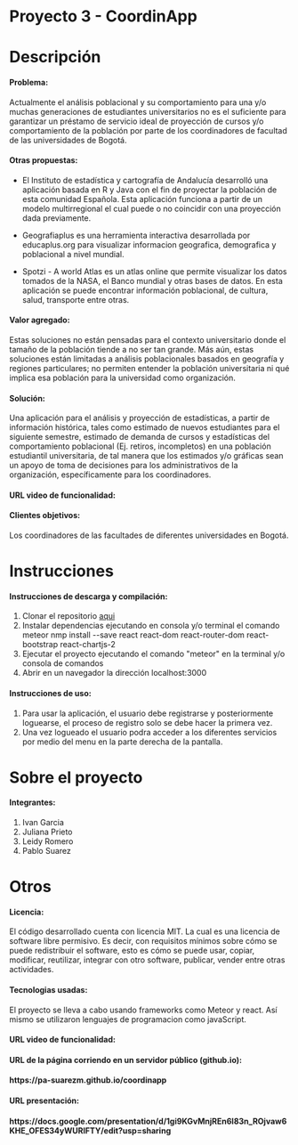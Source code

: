# Proyecto 3 - CoordinApp
# Descripción
<h4>Problema:</h4>
Actualmente el análisis poblacional y su comportamiento para una y/o muchas generaciones de estudiantes universitarios no es el suficiente para garantizar un préstamo de servicio ideal de proyección de cursos y/o comportamiento de la población por parte de los coordinadores de facultad de las universidades de Bogotá.<br>
<h4>Otras propuestas:</h4>

- El Instituto de estadística y cartografía de Andalucía desarrolló una aplicación basada en R y Java con el fin de proyectar la población de esta comunidad Española. Esta aplicación funciona a partir de un modelo multirregional el cual puede o no coincidir con una proyección dada previamente.

- Geografiaplus es una herramienta interactiva desarrollada por educaplus.org para visualizar informacion geografica, demografica y poblacional a nivel mundial.

- Spotzi - A world Atlas es un atlas online que permite visualizar los datos tomados de la NASA, el Banco mundial y otras bases de datos. En esta aplicación se puede encontrar información poblacional, de cultura, salud, transporte entre otras.

<h4>Valor agregado:</h4>
Estas soluciones no están pensadas para el contexto universitario donde el tamaño de la población tiende a no ser tan grande. Más aún, estas soluciones están limitadas a análisis poblacionales basados en geografía y regiones particulares; no permiten entender la población universitaria ni qué implica esa población para la universidad como organización.<br>

<h4>Solución:</h4>
Una aplicación para el análisis y proyección de estadísticas, a partir de información histórica, tales como estimado de nuevos estudiantes para el siguiente semestre, estimado de demanda de cursos y estadísticas del comportamiento poblacional (Ej. retiros, incompletos) en una población estudiantil universitaria, de tal manera que los estimados y/o gráficas sean un apoyo de toma de decisiones para los administrativos de la organización, específicamente para los coordinadores.<br>
<h4>URL video de funcionalidad:<h4>
  
<h4>Clientes objetivos:</h4>
Los coordinadores de las facultades de diferentes universidades en Bogotá.

# Instrucciones
<h4>Instrucciones de descarga y compilación:</h4>
<ol>
  <li>Clonar el repositorio <a href="https://github.com/pa-suarezm/coordinapp">aqui</a></li>
  <li>Instalar dependencias ejecutando en consola y/o terminal el comando meteor nmp install --save react react-dom react-router-dom react-bootstrap react-chartjs-2</li>
  <li>Ejecutar el proyecto ejecutando el comando "meteor" en la terminal y/o consola de comandos</li>
  <li>Abrir en un navegador la dirección localhost:3000</li>
</ol>

<h4>Instrucciones de uso:</h4>
<ol>
  <li>Para usar la aplicación, el usuario debe registrarse y posteriormente loguearse, el proceso de registro solo se debe hacer la primera vez.</li>
  <li>Una vez logueado el usuario podra acceder a los diferentes servicios por medio del menu en la parte derecha de la pantalla.</li>
</ol> 

# Sobre el proyecto
<h4>Integrantes:</h4>
<ol>
  <li>Ivan Garcia</li>
  <li>Juliana Prieto</li>
  <li>Leidy Romero</li>
  <li>Pablo Suarez</li>
</ol> 

# Otros
<h4>Licencia:</h4>
El código desarrollado cuenta con licencia MIT. La cual es una licencia de software libre permisivo. Es decir, con requisitos mínimos sobre cómo se puede redistribuir el software, esto es cómo se puede usar, copiar, modificar, reutilizar, integrar con otro software, publicar, vender entre otras actividades.

<h4>Tecnologias usadas:</h4>
El proyecto se lleva a cabo usando frameworks como Meteor y react. Así mismo se utilizaron lenguajes de programacion como javaScript.
<h4>URL video de funcionalidad:<h4>
  
<h4>URL de la página corriendo en un servidor público (github.io):<h4>
https://pa-suarezm.github.io/coordinapp

<h4>URL presentación:<h4>
https://docs.google.com/presentation/d/1gi9KGvMnjREn6l83n_ROjvaw6KHE_OFES34yWURlFTY/edit?usp=sharing
